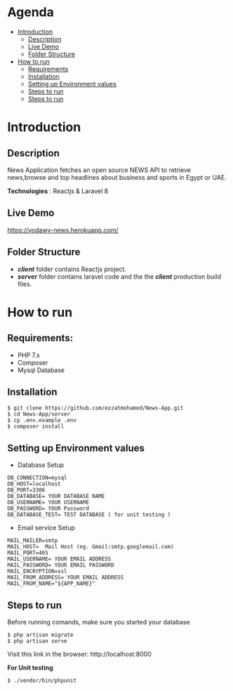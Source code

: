 # Agenda 
  
   * [Introduction](#introduction) <br>
        * [Description](#description) <br>
        * [Live Demo](#live-demo) <br>
        * [Folder Structure](#folder-structure) <br>
   * [How to run](#how-to-run)<br>
        * [Requirements](#requirements) <br>
        * [Installation](#installation) <br>
        * [Setting up Environment values](#setting-up-environment-values) <br>
        * [Steps to run](#steps-to-run) <br>
        * [Steps to run](#steps-to-run) <br>

    
  

# Introduction

## Description
News Application fetches an open source NEWS API to retrieve news,browse and top headlines about business and sports in Egypt or UAE.

**Technologies** : Reactjs & Laravel 8


## Live Demo

https://yodawy-news.herokuapp.com/ 


## Folder Structure 
- ***client***   folder contains Reactjs project.
- ***server*** folder contains laravel code and the the ***client*** production build files.
# How to run

## Requirements:
- PHP 7.x
- Composer
- Mysql Database 

## Installation
```
$ git clone https://github.com/ezzatmohamed/News-App.git
$ cd News-App/server
$ cp .env.example .env
$ composer install
``` 
## Setting up Environment values

- Database Setup
```
DB_CONNECTION=mysql
DB_HOST=localhost
DB_PORT=3306
DB_DATABASE= YOUR DATABASE NAME
DB_USERNAME= YOUR USERNAME
DB_PASSWORD= YOUR Password
DB_DATABASE_TEST= TEST DATABASE ( for unit testing )
```
- Email service Setup
```
MAIL_MAILER=smtp
MAIL_HOST=  Mail Host (eg. Gmail:smtp.googlemail.com)
MAIL_PORT=465
MAIL_USERNAME= YOUR EMAIL ADDRESS
MAIL_PASSWORD= YOUR EMAIL PASSWORD
MAIL_ENCRYPTION=ssl
MAIL_FROM_ADDRESS= YOUR EMAIL ADDRESS
MAIL_FROM_NAME="${APP_NAME}"
```

## Steps to run
Before running comands, make sure you started your database
```
$ php artisan migrate
$ php artisan serve
```


Visit this link in the browser: http://localhost:8000

**For Unit testing**
```
$ ./vendor/bin/phpunit
```


